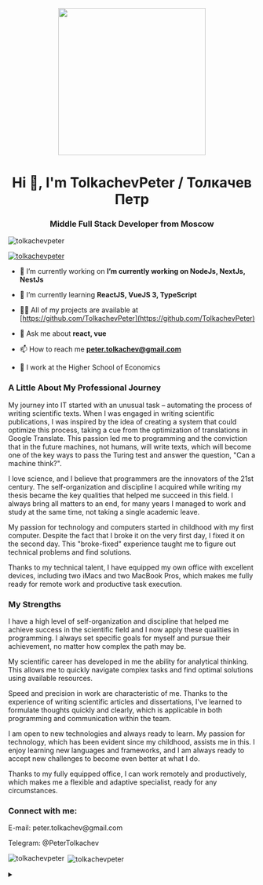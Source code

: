 <div align="center"><img src="https://media.giphy.com/media/eCqFYAVjjDksg/giphy.gif" width="300"></div>

<h1 align="center">Hi 👋, I'm TolkachevPeter / Толкачев Петр </h1>
<h3 align="center">Middle Full Stack Developer from Moscow</h3>

<p align="left"> <img src="https://komarev.com/ghpvc/?username=tolkachevpeter&label=Profile%20views&color=0e75b6&style=flat" alt="tolkachevpeter" /> </p>

<p align="left"> <a href="https://github.com/ryo-ma/github-profile-trophy"><img src="https://github-profile-trophy.vercel.app/?username=tolkachevpeter" alt="tolkachevpeter" /></a> </p>

- 🔭 I’m currently working on **I’m currently working on NodeJs, NextJs, NestJs**

- 🌱 I’m currently learning **ReactJS, VueJS 3, TypeScript**

- 👨‍💻 All of my projects are available at [https://github.com/TolkachevPeter](https://github.com/TolkachevPeter)

- 💬 Ask me about **react, vue**

- 📫 How to reach me **peter.tolkachev@gmail.com**

- 👯 I work at the Higher School of Economics


### A Little About My Professional Journey

My journey into IT started with an unusual task – automating the process of writing scientific texts. When I was engaged in writing scientific publications, I was inspired by the idea of creating a system that could optimize this process, taking a cue from the optimization of translations in Google Translate. This passion led me to programming and the conviction that in the future machines, not humans, will write texts, which will become one of the key ways to pass the Turing test and answer the question, "Can a machine think?".

I love science, and I believe that programmers are the innovators of the 21st century. The self-organization and discipline I acquired while writing my thesis became the key qualities that helped me succeed in this field. I always bring all matters to an end, for many years I managed to work and study at the same time, not taking a single academic leave.

My passion for technology and computers started in childhood with my first computer. Despite the fact that I broke it on the very first day, I fixed it on the second day. This "broke-fixed" experience taught me to figure out technical problems and find solutions.

Thanks to my technical talent, I have equipped my own office with excellent devices, including two iMacs and two MacBook Pros, which makes me fully ready for remote work and productive task execution.

### My Strengths

I have a high level of self-organization and discipline that helped me achieve success in the scientific field and I now apply these qualities in programming. I always set specific goals for myself and pursue their achievement, no matter how complex the path may be.

My scientific career has developed in me the ability for analytical thinking. This allows me to quickly navigate complex tasks and find optimal solutions using available resources.

Speed and precision in work are characteristic of me. Thanks to the experience of writing scientific articles and dissertations, I've learned to formulate thoughts quickly and clearly, which is applicable in both programming and communication within the team.

I am open to new technologies and always ready to learn. My passion for technology, which has been evident since my childhood, assists me in this. I enjoy learning new languages and frameworks, and I am always ready to accept new challenges to become even better at what I do.

Thanks to my fully equipped office, I can work remotely and productively, which makes me a flexible and adaptive specialist, ready for any circumstances.

<h3 align="left">Connect with me:</h3>
<p align="left">
E-mail: peter.tolkachev@gmail.com  

Telegram: @PeterTolkachev

</p>

<p><img align="left" src="https://github-readme-stats.vercel.app/api/top-langs?username=tolkachevpeter&show_icons=true&locale=en&layout=compact" alt="tolkachevpeter" /></p>

<p>&nbsp;<img align="center" src="https://github-readme-stats.vercel.app/api?username=tolkachevpeter&show_icons=true&locale=en" alt="tolkachevpeter" /></p>


<details>
<summary>&nbsp;</summary>

```html
<head>
    <meta charset="UTF-8">
    <meta name="viewport" content="width=device-width, initial-scale=1.0">
    
    <!-- Мета-тэги для SEO -->
    <title>Толкачев Петр - Fullstack Developer</title>
    <meta name="description" content="Официальный сайт Толкачева Петра, профессионального Fullstack Developer.">
    <meta name="keywords" content="Толкачев Петр, TolkachevPeter, Fullstack Developer, разработчик">
    <meta name="robots" content="index, follow">
    <meta property="og:title" content="Толкачев Петр - Fullstack Developer">
    <meta property="og:description" content="Официальный сайт Толкачева Петра, профессионального Fullstack Developer.">

    
    <!-- Также можно использовать Schema.org markup для дополнительной индексации -->
    <script type="application/ld+json">
    {
        "@context": "https://schema.org/",
        "@type": "Person",
        "name": "Толкачев Петр",
        "alternateName": "TolkachevPeter",
        "jobTitle": "Fullstack Developer"
    }
    </script>
</head>

```
</details>

